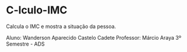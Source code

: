 # C-lculo-IMC
Calcula o IMC e mostra a situação da pessoa.

Aluno: Wanderson Aparecido Castelo Cadete
Professor: Márcio Araya
3º Semestre - ADS

